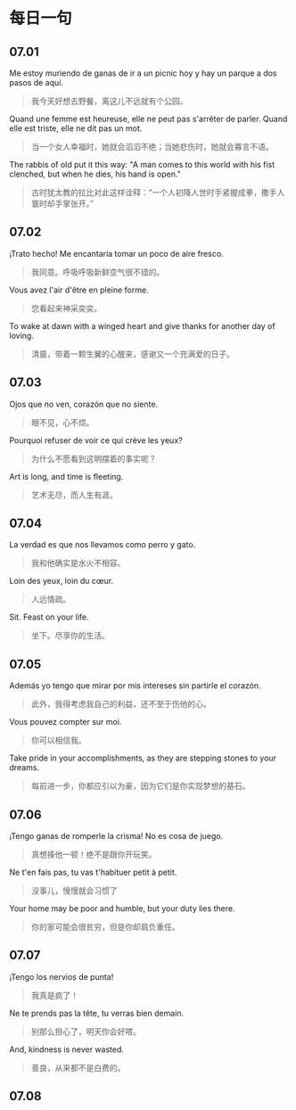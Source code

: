 # 每日一句

## 07.01

Me estoy muriendo de ganas de ir a un picnic hoy y hay un parque a dos pasos de aquí.

> 我今天好想去野餐，离这儿不远就有个公园。

Quand une femme est heureuse, elle ne peut pas s'arrêter de parler. Quand elle est triste, elle ne dit pas un mot.

> 当一个女人幸福时，她就会滔滔不绝；当她悲伤时，她就会寡言不语。

The rabbis of old put it this way: "A man comes to this world with his fist clenched, but when he dies, his hand is open."

> 古时犹太教的拉比对此这样诠释：“一个人初降人世时手紧握成拳，撒手人寰时却手掌张开。”

## 07.02

¡Trato hecho! Me encantaría tomar un poco de aire fresco.

> 我同意。呼吸呼吸新鲜空气很不错的。

Vous avez l'air d'être en pleine forme.

> 您看起来神采奕奕。

To wake at dawn with a winged heart and give thanks for another day of loving.

> 清晨，带着一颗生翼的心醒来，感谢又一个充满爱的日子。

## 07.03

Ojos que no ven, corazón que no siente.

> 眼不见，心不烦。

Pourquoi refuser de voir ce qui crève les yeux?

> 为什么不愿看到这明摆着的事实呢？

Art is long, and time is fleeting.

> 艺术无尽，而人生有涯。

## 07.04

La verdad es que nos llevamos como perro y gato.

> 我和他确实是水火不相容。

Loin des yeux, loin du cœur.

> 人远情疏。

Sit. Feast on your life.

> 坐下。尽享你的生活。

## 07.05

Además yo tengo que mirar por mis intereses sin partirle el corazón.

> 此外，我得考虑我自己的利益，还不至于伤他的心。

Vous pouvez compter sur moi.

> 你可以相信我。

Take pride in your accomplishments, as they are stepping stones to your dreams.

> 每前进一步，你都应引以为豪，因为它们是你实现梦想的基石。

## 07.06

¡Tengo ganas de romperle la crisma! No es cosa de juego.

> 真想揍他一顿！绝不是跟你开玩笑。

Ne t'en fais pas, tu vas t'habituer petit à petit.

> 没事儿，慢慢就会习惯了

Your home may be poor and humble, but your duty lies there.

> 你的家可能会很贫穷，但是你却肩负重任。

## 07.07

¡Tengo los nervios de punta!

> 我真是疯了！

Ne te prends pas la tête, tu verras bien demain.

> 别那么担心了，明天你会好嗒。

And, kindness is never wasted.

> 善良，从来都不是白费的。

## 07.08
